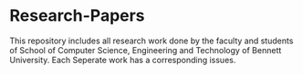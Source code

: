 # Research-Papers
This repository includes all research work done by the faculty and students of School of Computer Science, Engineering and Technology of Bennett University. Each Seperate work has a corresponding issues.
